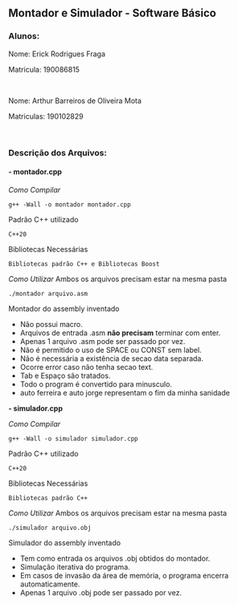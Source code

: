 ## Montador e Simulador - Software Básico

### Alunos:

Nome: Erick Rodrigues Fraga

Matricula: 190086815

  
 

Nome: Arthur Barreiros de Oliveira Mota

Matriculas: 190102829

  
 

### Descrição dos Arquivos:

#### \- montador.cpp

_Como Compilar_

```plaintext
g++ -Wall -o montador montador.cpp
```

Padrão C++ utilizado

```plaintext
C++20
```

Bibliotecas Necessárias

```plaintext
Bibliotecas padrão C++ e Bibliotecas Boost 
```

_Como Utilizar_
Ambos os arquivos precisam estar na mesma pasta
```plaintext
./montador arquivo.asm

```

Montador do assembly inventado

*   Não possui macro.
*   Arquivos de entrada .asm **não precisam** terminar com enter.
*	Apenas 1 arquivo .asm pode ser passado por vez.
*   Não é permitido o uso de SPACE ou CONST sem label.
*   Não é necessária a existência de secao data separada.
*   Ocorre error caso não tenha secao text.
*   Tab e Espaço são tratados.
*   Todo o program é convertido para minusculo.
*   auto ferreira e auto jorge representam o fim da minha sanidade

**\- simulador.cpp**

_Como Compilar_

```plaintext
g++ -Wall -o simulador simulador.cpp
```

Padrão C++ utilizado

```plaintext
C++20
```

Bibliotecas Necessárias

```plaintext
Bibliotecas padrão C++
```

_Como Utilizar_
Ambos os arquivos precisam estar na mesma pasta
```plaintext
./simulador arquivo.obj
```

Simulador do assembly inventado

*	Tem como entrada os arquivos .obj obtidos do montador.
*   Simulação iterativa do programa.
*   Em casos de invasão da área de memória, o programa encerra automaticamente.
*   Apenas 1 arquivo .obj pode ser passado por vez.
